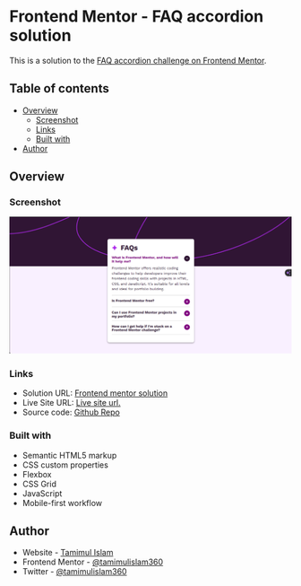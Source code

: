 # Frontend Mentor - FAQ accordion solution

This is a solution to the [FAQ accordion challenge on Frontend Mentor](https://www.frontendmentor.io/challenges/faq-accordion-wyfFdeBwBz). 

## Table of contents

- [Overview](#overview)
  - [Screenshot](#screenshot)
  - [Links](#links)
  - [Built with](#built-with)
- [Author](#author)


## Overview

### Screenshot

![](./screenshot.png)

### Links

- Solution URL: [Frontend mentor solution](https://www.frontendmentor.io/solutions/blog-preview-card-lRjSIW9Fti)
- Live Site URL: [Live site url.](https://blog-preview-card-component.netlify.app/)
- Source code: [Github Repo](https://github.com/tamimulislam360/blog-preview-card-component)

### Built with

- Semantic HTML5 markup
- CSS custom properties
- Flexbox
- CSS Grid
- JavaScript
- Mobile-first workflow


## Author

- Website - [Tamimul Islam](https://www.tamimul-islam.vercel.app)
- Frontend Mentor - [@tamimulislam360](https://www.frontendmentor.io/profile/tamimulislam360)
- Twitter - [@tamimulislam360](https://www.twitter.com/tamimulislam360)
